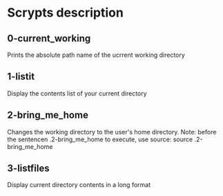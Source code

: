 # Scrypts description

## 0-current_working 

Prints the absolute path name of the ucrrent working directory

## 1-listit

Display the contents list of your current directory

## 2-bring_me_home

Changes the working directory to the user's home directory. 
Note: before the sentencen .2-bring_me_home to execute, use source: source .2-bring_me_home

## 3-listfiles

Display current directory contents in a long format

